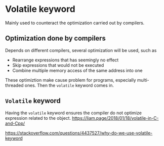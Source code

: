 # Volatile keyword
Mainly used to counteract the optimization carried out by compilers.

## Optimization done by compilers

Depends on different compilers, several optimization will be used, such as
- Rearrange expressions that has seemingly no effect
- Skip expressions that would not be executed
- Combine multiple memory access of the same address into one

These optimiztion make cause problem for programs, especially multi-threaded ones. Then the `volatile` keyword comes in.

## `Volatile` keyword

Having the `volatile` keyword ensures the compiler do not optimize expression related to the object.
https://liam.page/2018/01/18/volatile-in-C-and-Cpp/

https://stackoverflow.com/questions/4437527/why-do-we-use-volatile-keyword